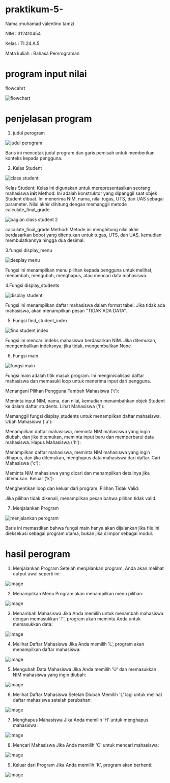 # praktikum-5-
Nama :muhamad valentino tamzi <p>
NIM : 312410454 <p>
Kelas : TI.24.A.5 <p>
Mata kuliah : Bahasa Pemrograman <p>

# program input nilai
flowcahrt

![flowchart](https://github.com/user-attachments/assets/d5fe20aa-c731-4f25-9f4f-ac4f15651803)

# penjelasan program
1. judul perogram

![judul perogram](https://github.com/user-attachments/assets/df1886ea-40f0-4edc-84d5-7735b804fc9f)

Baris ini mencetak judul program dan garis pemisah untuk memberikan konteks kepada pengguna.

2. Kelas Student

![class student](https://github.com/user-attachments/assets/38e6df2a-6784-4834-9ae4-72301280c378)

Kelas Student: Kelas ini digunakan untuk merepresentasikan seorang mahasiswa
__init__ Method: Ini adalah konstruktor yang dipanggil saat objek Student dibuat. Ini menerima NIM, nama, nilai tugas, UTS, dan UAS sebagai parameter. Nilai akhir dihitung dengan memanggil metode calculate_final_grade.

![bagian class student 2](https://github.com/user-attachments/assets/d12ce765-b99b-4d61-965c-9059a661a431)

calculate_final_grade Method: Metode ini menghitung nilai akhir berdasarkan bobot yang ditentukan untuk tugas, UTS, dan UAS, kemudian membulatkannya hingga dua desimal.

3.fungsi display_menu

![desplay menu](https://github.com/user-attachments/assets/f97ca246-89d6-4d54-bf79-f789153e0a47)

Fungsi ini menampilkan menu pilihan kepada pengguna untuk melihat, menambah, mengubah, menghapus, atau mencari data mahasiswa.

4.Fungsi display_students

![display student](https://github.com/user-attachments/assets/b17fadf2-b79f-4e3c-8160-8afa2222313b)

Fungsi ini menampilkan daftar mahasiswa dalam format tabel. Jika tidak ada mahasiswa, akan menampilkan pesan "TIDAK ADA DATA".

5. Fungsi find_student_index

![find student index](https://github.com/user-attachments/assets/87f83a42-537e-489f-a9e9-29d63162af9c)

Fungsi ini mencari indeks mahasiswa berdasarkan NIM. Jika ditemukan, mengembalikan indeksnya; jika tidak, mengembalikan None

6. Fungsi main

![fungsi main](https://github.com/user-attachments/assets/84b81da9-306f-471b-ac97-4f4d1cdace15)

Fungsi main adalah titik masuk program. Ini menginisialisasi daftar mahasiswa dan memasuki loop untuk menerima input dari pengguna.

Menangani Pilihan Pengguna
Tambah Mahasiswa ('t'):

Meminta input NIM, nama, dan nilai, kemudian menambahkan objek Student ke dalam daftar students.
Lihat Mahasiswa ('l'):

Memanggil fungsi display_students untuk menampilkan daftar mahasiswa.
Ubah Mahasiswa ('u'):

Menampilkan daftar mahasiswa, meminta NIM mahasiswa yang ingin diubah, dan jika ditemukan, meminta input baru dan memperbarui data mahasiswa.
Hapus Mahasiswa ('h'):

Menampilkan daftar mahasiswa, meminta NIM mahasiswa yang ingin dihapus, dan jika ditemukan, menghapus data mahasiswa dari daftar.
Cari Mahasiswa ('c'):

Meminta NIM mahasiswa yang dicari dan menampilkan detailnya jika ditemukan.
Keluar ('k'):

Menghentikan loop dan keluar dari program.
Pilihan Tidak Valid:

Jika pilihan tidak dikenali, menampilkan pesan bahwa pilihan tidak valid.

7. Menjalankan Program

![menjalankan perogram](https://github.com/user-attachments/assets/0d5ae079-b362-413e-aaa9-d1c1cff536ff)

 Baris ini memastikan bahwa fungsi main hanya akan dijalankan jika file ini dieksekusi sebagai program utama, bukan jika diimpor sebagai modul.

# hasil perogram
1. Menjalankan Program Setelah menjalankan program, Anda akan melihat output awal seperti ini:


![image](https://github.com/user-attachments/assets/0af140d8-6d72-4bae-8e57-123df2657f56)



2. Menampilkan Menu Program akan menampilkan menu pilihan:

![image](https://github.com/user-attachments/assets/bb48bd3d-9da8-4bde-9247-c07475de3914)




3. Menambah Mahasiswa Jika Anda memilih untuk menambah mahasiswa dengan memasukkan 'T', program akan meminta Anda untuk memasukkan data:

![image](https://github.com/user-attachments/assets/633e0950-5040-4727-aa4a-5d2884c7baec)



   
4. Melihat Daftar Mahasiswa Jika Anda memilih 'L', program akan menampilkan daftar mahasiswa:

![image](https://github.com/user-attachments/assets/1276e3f9-4147-493b-bae1-285773f44dcf)



   
5. Mengubah Data Mahasiswa Jika Anda memilih 'U' dan memasukkan NIM mahasiswa yang ingin diubah:

![image](https://github.com/user-attachments/assets/c8e7be11-756a-43b8-a262-3a887f670697)



 
6. Melihat Daftar Mahasiswa Setelah Diubah Memilih 'L' lagi untuk melihat daftar mahasiswa setelah perubahan:

![image](https://github.com/user-attachments/assets/a134bf82-d77e-4998-801d-6ea94ff0df9e)




7. Menghapus Mahasiswa Jika Anda memilih 'H' untuk menghapus mahasiswa:

![image](https://github.com/user-attachments/assets/24bdc578-7ddb-42a5-bc64-70e81ab69833)



8. Mencari Mahasiswa Jika Anda memilih 'C' untuk mencari mahasiswa:

![image](https://github.com/user-attachments/assets/2f471f4d-7741-453e-add3-f74c0d41737f)



9. Keluar dari Program Jika Anda memilih 'K', program akan berhenti:

![image](https://github.com/user-attachments/assets/e1df6e24-c7e8-4d86-b294-a6fb9def417e)




